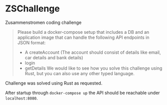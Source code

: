 # ZSChallenge
Zusammenstromen coding challenge

>Please build a docker-compose setup that includes a DB and an application image that can handle the following API endpoints in JSON format:
> - A createAccount (The account should consist of details like email, car details and bank details)
> - login
> - getDetails
>We would like to see how you solve this challenge using Rust, but you can also use any other typed language.

Challenge was solved using Rust as requested.

After startup through `docker-compose up` the API should be reachable under `localhost:8080`.
